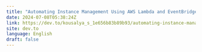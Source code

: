 ```yaml
---
title: "Automating Instance Management Using AWS Lambda and EventBridge"
date: 2024-07-08T05:38:24Z
link: https://dev.to/kousalya_s_1e656b83b89b93/automating-instance-management-using-aws-lambda-and-eventbridge-26km?utm_medium=RSS&utm_source=news.12bit.vn
site: dev.to
language: English
draft: false
---
```

